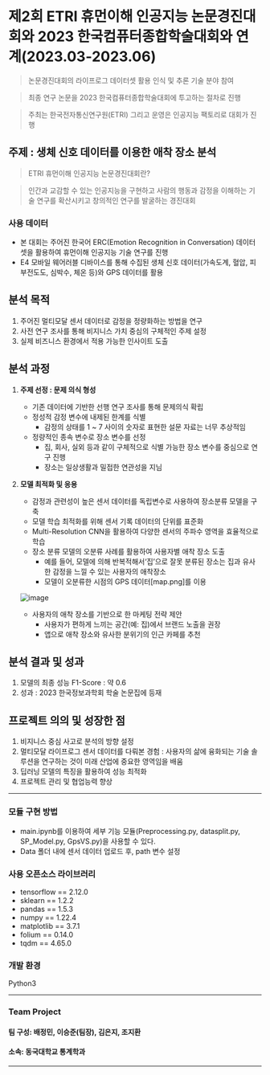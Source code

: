 # 제2회 ETRI 휴먼이해 인공지능 논문경진대회와 2023 한국컴퓨터종합학술대회와 연계(2023.03-2023.06)
> 논문경진대회의 라이프로그 데이터셋 활용 인식 및 추론 기술 분야 참여

> 최종 연구 논문을 2023 한국컴퓨터종합학술대회에 투고하는 절차로 진행

> 주최는 한국전자통신연구원(ETRI) 그리고 운영은 인공지능 팩토리로 대회가 진행 


## 주제 : 생체 신호 데이터를 이용한 애착 장소 분석
> ETRI 휴먼이해 인공지능 논문경진대회란?

> 인간과 교감할 수 있는 인공지능을 구현하고 사람의 행동과 감정을 이해하는 기술 연구를 확산시키고 창의적인 연구를 발굴하는 경진대회 


### **사용 데이터**
- 본 대회는 주어진 한국어 ERC(Emotion Recognition in Conversation) 데이터 셋을 활용하여 휴먼이해 인공지능 기술 연구를 진행
- E4 모바일 웨어러블 디바이스를 통해 수집된 생체 신호 데이터(가속도계, 혈압, 피부전도도, 심박수, 체온 등)와 GPS 데이터를 활용


## **분석 목적**
1. 주어진 멀티모달 센서 데이터로 감정을 정량화하는 방법을 연구
2. 사전 연구 조사를 통해 비지니스 가치 중심의 구체적인 주제 설정
3. 실제 비즈니스 환경에서 적용 가능한 인사이트 도출


## **분석 과정**
1. **주제 선정 : 문제 의식 형성**
    - 기존 데이터에 기반한 선행 연구 조사를 통해 문제의식 확립
    - 정성적 감정 변수에 내제된 한계를 식별
        - 감정의 상태를 1 ~ 7 사이의 숫자로 표현한 설문 자료는 너무 추상적임 
    - 정량적인 종속 변수로 장소 변수를 선정
        - 집, 회사, 실외 등과 같이 구체적으로 식별 가능한 장소 변수를 중심으로 연구 진행
        - 장소는 일상생활과 밀접한 연관성을 지님

2. **모델 최적화 및 응용**
    - 감정과 관련성이 높은 센서 데이터를 독립변수로 사용하여 장소분류 모델을 구축
    - 모델 학습 최적화를 위해 센서 기록 데이터의 단위를 표준화
    - Multi-Resolution CNN을 활용하여 다양한 센서의 주파수 영역을 효율적으로 학습
    - 장소 분류 모델의 오분류 사례를 활용하여 사용자별 애착 장소 도출
        - 예를 들어, 모델에 의해 반복적해서‘집’으로 잘못 분류된 장소는 집과 유사한 감정을 느낄 수 있는 사용자의 애착장소
        - 모델이 오분류한 시점의 GPS 데이터[map.png]를 이용
      
    ![image](https://github.com/JeongMinbbbb/23.03-23.06_ETRI_Attachment_Place/assets/130365764/2c8b7372-1d4e-44a6-aacc-935795acb3aa)

    - 사용자의 애착 장소를 기반으로 한 마케팅 전략 제안
        - 사용자가 편하게 느끼는 공간(예: 집)에서 브랜드 노출을 권장
        - 앱으로 애착 장소와 유사한 분위기의 인근 카페를 추천

       
## **분석 결과 및 성과**
1. 모델의 최종 성능 F1-Score : 약 0.6
2. 성과 : 2023 한국정보과학회 학술 논문집에 등재


## 프로젝트 의의 및 성장한 점
1. 비지니스 중심 사고로 분석의 방향 설정
2. 멀티모달 라이프로그 센서 데이터를 다뤄본 경험 : 사용자의 삶에 융화되는 기술 솔루션을 연구하는 것이 미래 산업에 중요한 영역임을 배움
3. 딥러닝 모델의 특징을 활용하여 성능 최적화
4. 프로젝트 관리 및 협업능력 향상


***
### 모듈 구현 방법
- main.ipynb를 이용하여 세부 기능 모듈(Preprocessing.py, datasplit.py, SP_Model.py, GpsVS.py)을 사용할 수 있다.
- Data 폴더 내에 센서 데이터 업로드 후, path 변수 설정

### 사용 오픈소스 라이브러리
- tensorflow == 2.12.0
- sklearn == 1.2.2
- pandas == 1.5.3
- numpy == 1.22.4
- matplotlib == 3.7.1
- folium == 0.14.0
- tqdm == 4.65.0

### 개발 환경
Python3

***
### Team Project
#### 팀 구성: 배정민, 이승준(팀장), 김은지, 조지환
#### 소속: 동국대학교 통계학과
***
